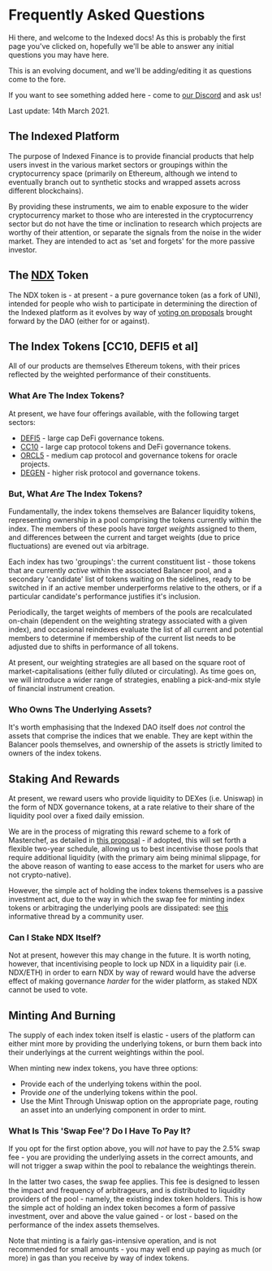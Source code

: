 # Frequently Asked Questions

Hi there, and welcome to the Indexed docs! As this is probably the first page you've clicked on, hopefully we'll be able to answer any initial questions you may have here.

This is an evolving document, and we'll be adding/editing it as questions come to the fore.

If you want to see something added here - come to [our Discord](https://discord.gg/jaeSTNPNt9) and ask us!

Last update: 14th March 2021.

## The Indexed Platform

The purpose of Indexed Finance is to provide financial products that help users invest in the various market sectors or groupings within the cryptocurrency space (primarily on Ethereum, although we intend to eventually branch out to synthetic stocks and wrapped assets across different blockchains).

By providing these instruments, we aim to enable exposure to the wider cryptocurrency market to those who are interested in the cryptocurrency sector but do not have the time or inclination to research which projects are worthy of their attention, or separate the signals from the noise in the wider market. They are intended to act as 'set and forgets' for the more passive investor.


## The [NDX](https://www.coingecko.com/en/coins/indexed-finance) Token

The NDX token is - at present - a pure governance token (as a fork of UNI), intended for people who wish to participate in determining the direction of the Indexed platform as it evolves by way of [voting on proposals](https://www.withtally.com/governance/indexed) brought forward by the DAO (either for or against).

## The Index Tokens [CC10, DEFI5 et al]

All of our products are themselves Ethereum tokens, with their prices reflected by the weighted performance of their constituents. 

### What Are The Index Tokens?

At present, we have four offerings available, with the following target sectors:

* [DEFI5](https://www.coingecko.com/en/coins/defi-top-5-index) - large cap DeFi governance tokens.
* [CC10](https://www.coingecko.com/en/coins/cryptocurrency-top-10-index) - large cap protocol tokens and DeFi governance tokens.
* [ORCL5](https://www.coingecko.com/en/coins/oracle-top-5-index) - medium cap protocol and governance tokens for oracle projects.
* [DEGEN](https://www.coingecko.com/en/coins/degen-index) - higher risk protocol and governance tokens.

### But, What _Are_ The Index Tokens?

Fundamentally, the index tokens themselves are Balancer liquidity tokens, representing ownership in a pool comprising the tokens currently within the index. The members of these pools have _target weights_ assigned to them, and differences between the current and target weights (due to price fluctuations) are evened out via arbitrage.

Each index has two 'groupings': the current constituent list - those tokens that are currently _active_ within the associated Balancer pool, and a secondary 'candidate' list of tokens waiting on the sidelines, ready to be switched in if an active member underperforms relative to the others, or if a particular candidate's performance justifies it's inclusion.

Periodically, the target weights of members of the pools are recalculated on-chain (dependent on the weighting strategy associated with a given index), and occasional reindexes evaluate the list of all current and potential members to determine if membership of the current list needs to be adjusted due to shifts in performance of all tokens.

At present, our weighting strategies are all based on the square root of market-capitalisations (either fully diluted or circulating). As time goes on, we will introduce a wider range of strategies, enabling a pick-and-mix style of financial instrument creation.

### Who Owns The Underlying Assets?

It's worth emphasising that the Indexed DAO itself does *not* control the assets that comprise the indices that we enable. They are kept within the Balancer pools themselves, and ownership of the assets is strictly limited to owners of the index tokens.


## Staking And Rewards

At present, we reward users who provide liquidity to DEXes (i.e. Uniswap) in the form of NDX governance tokens, at a rate relative to their share of the liquidity pool over a fixed daily emission.

We are in the process of migrating this reward scheme to a fork of Masterchef, as detailed in [this proposal](https://forum.indexed.finance/t/proposal-dynamic-reward-emission-schedule/510) - if adopted, this will set forth a flexible two-year schedule, allowing us to best incentivise those pools that require additional liquidity (with the primary aim being minimal slippage, for the above reason of wanting to ease access to the market for users who are not crypto-native).

However, the simple act of holding the index tokens themselves is a passive investment act, due to the way in which the swap fee for minting index tokens or arbitraging the underlying pools are dissipated: see [this](https://twitter.com/need3lives/status/1369358000763371522) informative thread by a community user.

### Can I Stake NDX Itself?

Not at present, however this may change in the future. It is worth noting, however, that incentivising people to lock up NDX in a liquidity pair (i.e. NDX/ETH) in order to earn NDX by way of reward would have the adverse effect of making governance _harder_ for the wider platform, as staked NDX cannot be used to vote.

## Minting And Burning

The supply of each index token itself is elastic - users of the platform can either mint more by providing the underlying tokens, or burn them back into their underlyings at the current weightings within the pool.

When minting new index tokens, you have three options:

* Provide each of the underlying tokens within the pool.
* Provide _one_ of the underlying tokens within the pool.
* Use the Mint Through Uniswap option on the appropriate page, routing an asset into an underlying component in order to mint.

### What Is This 'Swap Fee'? Do I Have To Pay It?

If you opt for the first option above, you will _not_ have to pay the 2.5% swap fee - you are providing the underlying assets in the correct amounts, and will not trigger a swap within the pool to rebalance the weightings therein.

In the latter two cases, the swap fee applies. This fee is designed to lessen the impact and frequency of arbitrageurs, and is distributed to liquidity providers of the pool - namely, the existing index token holders. This is how the simple act of holding an index token becomes a form of passive investment, over and above the value gained - or lost - based on the performance of the index assets themselves.

Note that minting is a fairly gas-intensive operation, and is not recommended for small amounts - you may well end up paying as much (or more) in gas than you receive by way of index tokens.